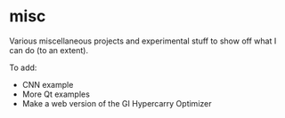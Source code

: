 # misc
Various miscellaneous projects and experimental stuff to show off what I can do (to an extent).

To add:
- CNN example
- More Qt examples
- Make a web version of the GI Hypercarry Optimizer